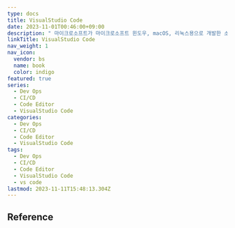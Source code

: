 ```yaml
---
type: docs
title: VisualStudio Code
date: 2023-11-01T00:46:00+09:00
description: " 마이크로소프트가 마이크로소프트 윈도우, macOS, 리눅스용으로 개발한 소스 코드 편집기"
linkTitle: VisualStudio Code
nav_weight: 1
nav_icon:
  vendor: bs
  name: book
  color: indigo
featured: true
series:
  - Dev Ops
  - CI/CD
  - Code Editor
  - VisualStudio Code
categories:
  - Dev Ops
  - CI/CD
  - Code Editor
  - VisualStudio Code
tags:
  - Dev Ops
  - CI/CD
  - Code Editor
  - VisualStudio Code
  - vs code
lastmod: 2023-11-11T15:48:13.304Z
---
```


## Reference
